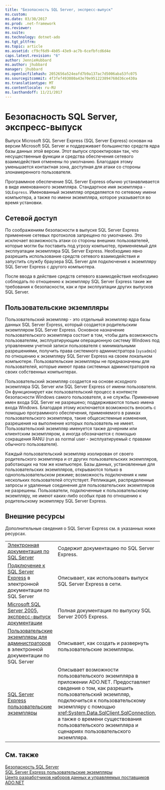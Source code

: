 ```yaml
---
title: "Безопасность SQL Server, экспресс-выпуск"
ms.custom: 
ms.date: 03/30/2017
ms.prod: .net-framework
ms.reviewer: 
ms.suite: 
ms.technology: dotnet-ado
ms.tgt_pltfrm: 
ms.topic: article
ms.assetid: cf9cf6d9-4b05-43e9-ac7b-6cefbfcd6d4e
caps.latest.revision: "6"
author: JennieHubbard
ms.author: jhubbard
manager: jhubbard
ms.openlocfilehash: 2052656a524eafd7b9a137ac7d5006aba53fc075
ms.sourcegitcommit: 4f3fef493080a43e70e951223894768d36ce430a
ms.translationtype: MT
ms.contentlocale: ru-RU
ms.lasthandoff: 11/21/2017
---
```

# <a name="sql-server-express-security"></a>Безопасность SQL Server, экспресс-выпуск
Выпуск Microsoft SQL Server Express (SQL Server Express) основан на версии Microsoft SQL Server и поддерживает большинство средств ядра базы данных этой версии. Этот выпуск спроектирован так, что несущественные функции и средства обеспечения сетевого взаимодействия отменены по умолчанию. Благодаря этому уменьшается контактная зона, доступная для атаки со стороны злонамеренного пользователя.  
  
 Программное обеспечение SQL Server Express обычно устанавливается в виде именованного экземпляра. Стандартное имя экземпляра - `SQLExpress`. Именованный экземпляр определяется по сетевому имени компьютера, а также по имени экземпляра, которое указывается во время установки.  
  
## <a name="network-access"></a>Сетевой доступ  
 По соображениям безопасности в выпуске SQL Server Express применение сетевых протоколов запрещено по умолчанию. Это исключает возможность атаки со стороны внешних пользователей, которые могли бы поставить под угрозу компьютер, применяемый для эксплуатации экземпляра SQL Server Express. Необходимо явно разрешить использование средств сетевого взаимодействия и запустить службу браузера SQL Server для подключения к экземпляру SQL Server Express с другого компьютера.  
  
 После ввода в действие средств сетевого взаимодействия необходимо соблюдать по отношению к экземпляру SQL Server Express такие же требования к безопасности, как и при эксплуатации других выпусков SQL Server.  
  
## <a name="user-instances"></a>Пользовательские экземпляры  
 Пользовательский экземпляр - это отдельный экземпляр ядра базы данных SQL Server Express, который создается родительским экземпляром SQL Server Express. Основное назначение пользовательского экземпляра состоит в том, чтобы дать возможность пользователям, эксплуатирующим операционную систему Windows под управлением учетной записи пользователя с минимальными разрешениями, получить права системного администратора (`sysadmin`) по отношению к экземпляру SQL Server Express на своем локальном компьютере. Пользовательские экземпляры не предназначены для пользователей, которые имеют права системных администраторов на своих собственных компьютерах.  
  
 Пользовательский экземпляр создается на основе исходного экземпляра SQL Server или SQL Server Express от имени пользователя. Он функционирует как пользовательский процесс в контексте безопасности Windows самого пользователя, а не службы. Применение имен входа SQL Server не разрешено; поддерживаются только имена входа Windows. Благодаря этому исключается возможность вносить с помощью программного обеспечения, применяемого в рамках пользовательского экземпляра, такие общесистемные изменения, разрешения на выполнение которых пользователь не имеет. Пользовательский экземпляр именуется также дочерним или клиентским экземпляром, а иногда обозначается с помощью сокращения RANU (run as normal user - эксплуатируемый с правами обычного пользователя).  
  
 Каждый пользовательский экземпляр изолирован от своего родительского экземпляра и от других пользовательских экземпляров, работающих на том же компьютере. Базы данных, установленные для пользовательских экземпляров, открываются только в однопользовательском режиме; возможность подключения к ним нескольких пользователей отсутствует. Репликация, распределенные запросы и удаленные соединения для пользовательских экземпляров не разрешены. Пользователи, подключенные к пользовательскому экземпляру, не имеют каких-либо особых прав по отношению к родительскому экземпляру SQL Server Express.  
  
## <a name="external-resources"></a>Внешние ресурсы  
 Дополнительные сведения о SQL Server Express см. в указанных ниже ресурсах.  
  
|||  
|-|-|  
|[Электронная документация по SQL Server](http://msdn.microsoft.com/library/bb543165.aspx)|Содержит документацию по SQL Server Express.|  
|[Подключение к SQL Server Express](http://msdn.microsoft.com/library/ms165679.aspx) в электронной документации по SQL Server|Описывает, как использовать выпуск SQL Server Express в сети.|  
|[Microsoft SQL Server 2005, экспресс-выпуск документации](http://msdn.microsoft.com/library/ms165706.aspx)|Полная документация по выпуску SQL Server 2005 Express.|  
|[Пользовательские экземпляры для администраторов](http://msdn.microsoft.com/library/ms143684.aspx) в электронной документации по SQL Server|Описывает, как создать и развернуть пользовательские экземпляры.|  
|[SQL Server Express пользовательские экземпляры](../../../../../docs/framework/data/adonet/sql/sql-server-express-user-instances.md)|Описывает возможности пользовательского экземпляра в приложении ADO.NET. Предоставляет сведения о том, как разрешить пользовательский экземпляр, подключиться к пользовательскому экземпляру с помощью <xref:System.Data.SqlClient.SqlConnection>, а также о времени существования пользовательского экземпляра и сценариях пользовательского экземпляра.|  
  
## <a name="see-also"></a>См. также  
 [Безопасность SQL Server](../../../../../docs/framework/data/adonet/sql/sql-server-security.md)  
 [SQL Server Express пользовательские экземпляры](../../../../../docs/framework/data/adonet/sql/sql-server-express-user-instances.md)  
 [Центр разработчиков наборов данных и управляемых поставщиков ADO.NET](http://go.microsoft.com/fwlink/?LinkId=217917)
